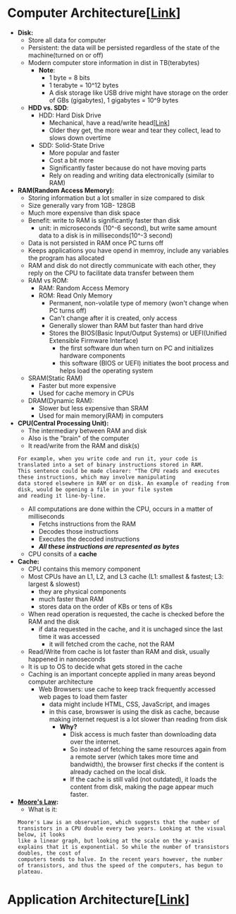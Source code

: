 # Computer Architecture[[Link](https://neetcode.io/courses/system-design-for-beginners/1)]

- __Disk:__
    - Store all data for computer
    - Persistent: the data will be persisted regardless of the state of the machine(turned on or off)
    - Modern computer store information in dist in TB(terabytes)
        - __Note__: 
            - 1 byte = 8 bits
            - 1 terabyte = 10^12 bytes
            - A disk storage like USB drive might have storage on the order of GBs (gigabytes), 1 gigabytes = 10^9 bytes
    - __HDD vs. SDD__:
        - HDD: Hard Disk Drive
            - Mechanical, have a read/write head[[Link](https://en.wikipedia.org/wiki/Disk_read-and-write_head)]
            - Older they get, the more wear and tear they collect, lead to slows down overtime
        - SDD: Solid-State Drive
            - More popular and faster
            - Cost a bit more
            - Significantly faster because do not have moving parts
            - Rely on reading and writing data electronically (similar to RAM)
- __RAM(Random Access Memory):__
    - Storing information but a lot smaller in size compared to disk
    - Size generally vary from 1GB- 128GB
    - Much more expensive than disk space
    - Benefit: write to RAM is significantly faster than disk
        - unit: in microseconds (10^-6 second), but write same amount data to a disk is in milliseconds(10^-3 second)
    - Data is not persisted in RAM once PC turns off
    - Keeps applications you have opend in memroy, include any variables the program has allocated
    - RAM and disk do not directly communicate with each other, they reply on the CPU to facilitate data transfer between them
    - RAM vs ROM:
        - RAM: Random Access Memory
        - ROM: Read Only Memory
            - Permanent, non-volatile type of memory (won't change when PC turns off)
            - Can't change after it is created, only access
            - Generally slower than RAM but faster than hard drive
            - Stores the BIOS(Basic Input/Output Systems) or UEFI(Unified Extensible Firmware Interface)
                - the first software dun when turn on PC and initializes hardware components
                - this software (BIOS or UEFI) initiates the boot process and helps load the operating system
    - SRAM(Static RAM)
        - Faster but more expensive
        - Used for cache memory in CPUs
    - DRAM(Dynamic RAM):
        - Slower but less expensive than SRAM
        - Used for main memory(RAM) in computers
- __CPU(Central Processing Unit):__
    - The intermediary between RAM and disk
    - Also is the "brain" of the computer
    - It read/write from the RAM and disk(s)
    ```text
    For example, when you write code and run it, your code is translated into a set of binary instructions stored in RAM.
    This sentence could be made clearer: "The CPU reads and executes these instructions, which may involve manipulating 
    data stored elsewhere in RAM or on disk. An example of reading from disk, would be opening a file in your file system 
    and reading it line-by-line.
    ```
    - All computations are done within the CPU, occurs in a matter of milliseconds
        - Fetchs instructions from the RAM
        - Decodes those instructions
        - Executes the decoded instructions
        - ___All these instructions are represented as bytes___
    - CPU consits of a __cache__
- __Cache:__
    - CPU contains this memory component
    - Most CPUs have an L1, L2, and L3 cache (L1: smallest & fastest; L3: largest & slowest)
        - they are physical components
        - much faster than RAM
        - stores data on the order of KBs or tens of KBs
    - When read operation is requested, the cache is checked before the RAM and the disk
        - if data requested in the cache, and it is unchaged since the last time it was accessed
            - it will fetched crom the cache, not the RAM
    - Read/Write from cache is lot faster than RAM and disk, usually happened in nanoseconds
    - It is up to OS to decide what gets stored in the cache
    - Caching is an important concepte applied in many areas beyond computer architecture
        - Web Browsers: use cache to keep track frequently accessed web pages to load them faster
            - data might include HTML, CSS, JavaScript, and images
            - in this case, browswer is using the disk as cache, because making internet request is a lot slower than reading from disk
                - __Why?__
                    - Disk access is much faster than downloading data over the internet.
                    - So instead of fetching the same resources again from a remote server (which takes more time and bandwidth), the browser first checks if the content is already cached on the local disk.
                    - If the cache is still valid (not outdated), it loads the content from disk, making the page appear much faster.
- __[Moore's Law](https://en.wikipedia.org/wiki/Moore%27s_law):__
    - What is it:
    ```text
    Moore's Law is an observation, which suggests that the number of transistors in a CPU double every two years. Looking at the visual below, it looks 
    like a linear graph, but looking at the scale on the y-axis explains that it is exponential. So while the number of transistors doubles, the cost of 
    computers tends to halve. In the recent years however, the number of transistors, and thus the speed of the computers, has begun to plateau.
    ```  

# Application Architecture[[Link](https://neetcode.io/courses/system-design-for-beginners/1)]
